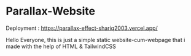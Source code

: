 # Parallax-Website
Deployment : https://parallax-effect-shariq2003.vercel.app/

Hello Everyone, this is just a simple static website-cum-webpage that i made with the help of HTML & TailwindCSS
